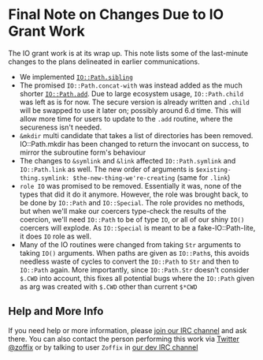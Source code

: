 # Final Note on Changes Due to IO Grant Work

The IO grant work is at its wrap up. This note lists some of the last-minute changes to the plans
delineated in earlier communications.

- We implemented [`IO::Path.sibling`](https://docs.perl6.org/routine/sibling)
- The promised `IO::Path.concat-with` was instead added as the much shorter
  [`IO::Path.add`](https://docs.perl6.org/routine/add). Due to large ecosystem usage,
  `IO::Path.child` was left as is
  for now. The secure version is already written and `.child` will be swapped
  to use it later on; possibly around 6.d time. This will allow more time for
  users to update to the `.add` routine, where the secureness isn't needed.
- `&mkdir` multi candidate that takes a list of directories has been removed.
    IO::Path.mkdir has been changed to return the invocant on success, to
    mirror the subroutine form's behaviour
- The changes to `&symlink` and `&link` affected `IO::Path.symlink` and
  `IO::Path.link` as well. The new order of arguments is
    `$existing-thing.symlink: $the-new-thing-we're-creating` (same for `.link`)
- `role IO` was promised to be removed. Essentially it was, none of the types
    that did it do it anymore. However, the role was brought back, to be done
    by `IO::Path` and `IO::Special`. The role provides no methods, but when
    we'll make our coercers type-check the results of the coercion, we'll
    need `IO::Path` to be of type `IO`, or all of our shiny `IO()` coercers
    will explode. As `IO::Special` is meant to be a fake-IO::Path-lite, it
    does `IO` role as well.
- Many of the IO routines were changed from taking `Str` arguments to taking
    `IO()` arguments. When paths are given as `IO::Path`s, this avoids needless
    waste of cycles to convert the `IO::Path` to `Str` and then to `IO::Path`
    again. More importantly, since `IO::Path.Str` doesn't consider `$.CWD`
    into account, this fixes all potential bugs where the `IO::Path` given
    as arg was created with `$.CWD` other than current `$*CWD`

## Help and More Info

If you need help or more information, please [join our IRC
channel](https://webchat.freenode.net/?channels=#perl6) and ask there. You can
also contact the person performing this work via
[Twitter @zoffix](https://twitter.com/zoffix) or by talking to user `Zoffix` in [our dev IRC channel](https://webchat.freenode.net/?channels=#perl6)
